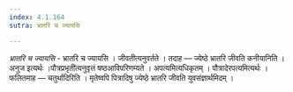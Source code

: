 ```yaml
---
index: 4.1.164
sutra: भ्रातरि च ज्यायसि

---
```

_भ्रातरि च ज्यायसि_ - भ्रातरि च ज्यायसि । जीवतीत्यनुवर्तते । तदाह — ज्येष्ठे भ्रातरि जीवति कनीयानिति । अनुज इत्यर्थः ।पौत्रप्रभृती॑त्यनुवृत्तं षष्ठआविपरिणम्यते । अपत्यमित्यधिकृतम् । पौत्रादेरपत्यमित्यर्थः । फलितमाह — चतुर्थादिरिति । मृतेष्वपि पित्रादिषु ज्येष्ठे भ्रातरि जीवति युवसंज्ञार्थमिदम् ।